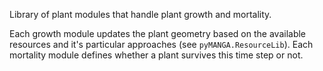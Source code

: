 Library of plant modules that handle plant growth and mortality.

Each growth module updates the plant geometry based on the available resources and it's particular approaches (see ``pyMANGA.ResourceLib``). 
Each mortality module defines whether a plant survives this time step or not.
